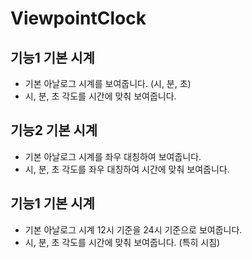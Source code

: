 # ViewpointClock

## 기능1 기본 시계
* 기본 아날로그 시계를 보여줍니다. (시, 분, 초)
* 시, 분, 초 각도를 시간에 맞춰 보여줍니다.
## 기능2 기본 시계
* 기본 아날로그 시계를 좌우 대칭하여 보여줍니다.
* 시, 분, 초 각도를 좌우 대칭하여 시간에 맞춰 보여줍니다.
## 기능1 기본 시계
* 기본 아날로그 시계 12시 기준을 24시 기준으로 보여줍니다.
* 시, 분, 초 각도를 시간에 맞춰 보여줍니다. (특히 시침)
